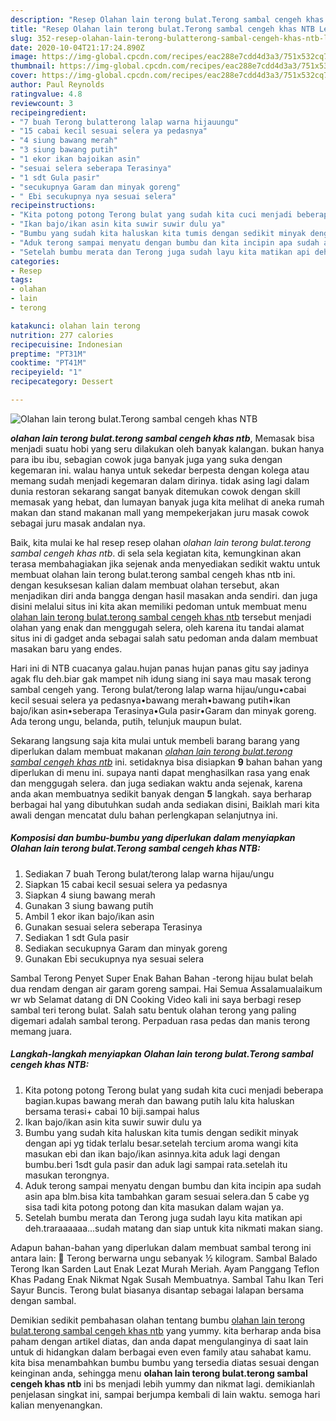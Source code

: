 ```yaml
---
description: "Resep Olahan lain terong bulat.Terong sambal cengeh khas NTB Lezat"
title: "Resep Olahan lain terong bulat.Terong sambal cengeh khas NTB Lezat"
slug: 352-resep-olahan-lain-terong-bulatterong-sambal-cengeh-khas-ntb-lezat
date: 2020-10-04T21:17:24.890Z
image: https://img-global.cpcdn.com/recipes/eac288e7cdd4d3a3/751x532cq70/olahan-lain-terong-bulatterong-sambal-cengeh-khas-ntb-foto-resep-utama.jpg
thumbnail: https://img-global.cpcdn.com/recipes/eac288e7cdd4d3a3/751x532cq70/olahan-lain-terong-bulatterong-sambal-cengeh-khas-ntb-foto-resep-utama.jpg
cover: https://img-global.cpcdn.com/recipes/eac288e7cdd4d3a3/751x532cq70/olahan-lain-terong-bulatterong-sambal-cengeh-khas-ntb-foto-resep-utama.jpg
author: Paul Reynolds
ratingvalue: 4.8
reviewcount: 3
recipeingredient:
- "7 buah Terong bulatterong lalap warna hijauungu"
- "15 cabai kecil sesuai selera ya pedasnya"
- "4 siung bawang merah"
- "3 siung bawang putih"
- "1 ekor ikan bajoikan asin"
- "sesuai selera seberapa Terasinya"
- "1 sdt Gula pasir"
- "secukupnya Garam dan minyak goreng"
- " Ebi secukupnya nya sesuai selera"
recipeinstructions:
- "Kita potong potong Terong bulat yang sudah kita cuci menjadi beberapa bagian.kupas bawang merah dan bawang putih lalu kita haluskan bersama terasi+ cabai 10 biji.sampai halus"
- "Ikan bajo/ikan asin kita suwir suwir dulu ya"
- "Bumbu yang sudah kita haluskan kita tumis dengan sedikit minyak dengan api yg tidak terlalu besar.setelah tercium aroma wangi kita masukan ebi dan ikan bajo/ikan asinnya.kita aduk lagi dengan bumbu.beri 1sdt gula pasir dan aduk lagi sampai rata.setelah itu masukan terongnya."
- "Aduk terong sampai menyatu dengan bumbu dan kita incipin apa sudah asin apa blm.bisa kita tambahkan garam sesuai selera.dan 5 cabe yg sisa tadi kita potong potong dan kita masukan dalam wajan ya."
- "Setelah bumbu merata dan Terong juga sudah layu kita matikan api deh.traraaaaaa...sudah matang dan siap untuk kita nikmati makan siang."
categories:
- Resep
tags:
- olahan
- lain
- terong

katakunci: olahan lain terong 
nutrition: 277 calories
recipecuisine: Indonesian
preptime: "PT31M"
cooktime: "PT41M"
recipeyield: "1"
recipecategory: Dessert

---
```



![Olahan lain terong bulat.Terong sambal cengeh khas NTB](https://img-global.cpcdn.com/recipes/eac288e7cdd4d3a3/751x532cq70/olahan-lain-terong-bulatterong-sambal-cengeh-khas-ntb-foto-resep-utama.jpg)

<b><i>olahan lain terong bulat.terong sambal cengeh khas ntb</i></b>, Memasak bisa menjadi suatu hobi yang seru dilakukan oleh banyak kalangan. bukan hanya para ibu ibu, sebagian cowok juga banyak juga yang suka dengan kegemaran ini. walau hanya untuk sekedar berpesta dengan kolega atau memang sudah menjadi kegemaran dalam dirinya. tidak asing lagi dalam dunia restoran sekarang sangat banyak ditemukan cowok dengan skill memasak yang hebat, dan lumayan banyak juga kita melihat di aneka rumah makan dan stand makanan mall yang mempekerjakan juru masak cowok sebagai juru masak andalan nya.

Baik, kita mulai ke hal resep resep olahan <i>olahan lain terong bulat.terong sambal cengeh khas ntb</i>. di sela sela kegiatan kita, kemungkinan akan terasa membahagiakan jika sejenak anda menyediakan sedikit waktu untuk membuat olahan lain terong bulat.terong sambal cengeh khas ntb ini. dengan kesuksesan kalian dalam membuat olahan tersebut, akan menjadikan diri anda bangga dengan hasil masakan anda sendiri. dan juga disini melalui situs ini kita akan memiliki pedoman untuk membuat menu <u>olahan lain terong bulat.terong sambal cengeh khas ntb</u> tersebut menjadi olahan yang enak dan menggugah selera, oleh karena itu tandai alamat situs ini di gadget anda sebagai salah satu pedoman anda dalam membuat masakan baru yang endes.

Hari ini di NTB cuacanya galau.hujan panas hujan panas gitu say jadinya agak flu deh.biar gak mampet nih idung siang ini saya mau masak terong sambal cengeh yang. Terong bulat/terong lalap warna hijau/ungu•cabai kecil sesuai selera ya pedasnya•bawang merah•bawang putih•ikan bajo/ikan asin•seberapa Terasinya•Gula pasir•Garam dan minyak goreng. Ada terong ungu, belanda, putih, telunjuk maupun bulat.


Sekarang langsung saja kita mulai untuk membeli barang barang yang diperlukan dalam membuat makanan <u><i>olahan lain terong bulat.terong sambal cengeh khas ntb</i></u> ini. setidaknya bisa disiapkan <b>9</b> bahan bahan yang diperlukan di menu ini. supaya nanti dapat menghasilkan rasa yang enak dan menggugah selera. dan juga sediakan waktu anda sejenak, karena anda akan membuatnya sedikit banyak dengan <b>5</b> langkah. saya berharap berbagai hal yang dibutuhkan sudah anda sediakan disini, Baiklah mari kita awali dengan mencatat dulu bahan perlengkapan selanjutnya ini.

<!--inarticleads1-->

##### Komposisi dan bumbu-bumbu yang diperlukan dalam menyiapkan Olahan lain terong bulat.Terong sambal cengeh khas NTB:

1. Sediakan 7 buah Terong bulat/terong lalap warna hijau/ungu
1. Siapkan 15 cabai kecil sesuai selera ya pedasnya
1. Siapkan 4 siung bawang merah
1. Gunakan 3 siung bawang putih
1. Ambil 1 ekor ikan bajo/ikan asin
1. Gunakan sesuai selera seberapa Terasinya
1. Sediakan 1 sdt Gula pasir
1. Sediakan secukupnya Garam dan minyak goreng
1. Gunakan  Ebi secukupnya nya sesuai selera


Sambal Terong Penyet Super Enak Bahan Bahan -terong hijau bulat belah dua rendam dengan air garam goreng sampai. Hai Semua Assalamualaikum wr wb Selamat datang di DN Cooking Video kali ini saya berbagi resep sambal teri terong bulat. Salah satu bentuk olahan terong yang paling digemari adalah sambal terong. Perpaduan rasa pedas dan manis terong memang juara. 

<!--inarticleads2-->

##### Langkah-langkah menyiapkan Olahan lain terong bulat.Terong sambal cengeh khas NTB:

1. Kita potong potong Terong bulat yang sudah kita cuci menjadi beberapa bagian.kupas bawang merah dan bawang putih lalu kita haluskan bersama terasi+ cabai 10 biji.sampai halus
1. Ikan bajo/ikan asin kita suwir suwir dulu ya
1. Bumbu yang sudah kita haluskan kita tumis dengan sedikit minyak dengan api yg tidak terlalu besar.setelah tercium aroma wangi kita masukan ebi dan ikan bajo/ikan asinnya.kita aduk lagi dengan bumbu.beri 1sdt gula pasir dan aduk lagi sampai rata.setelah itu masukan terongnya.
1. Aduk terong sampai menyatu dengan bumbu dan kita incipin apa sudah asin apa blm.bisa kita tambahkan garam sesuai selera.dan 5 cabe yg sisa tadi kita potong potong dan kita masukan dalam wajan ya.
1. Setelah bumbu merata dan Terong juga sudah layu kita matikan api deh.traraaaaaa...sudah matang dan siap untuk kita nikmati makan siang.


Adapun bahan-bahan yang diperlukan dalam membuat sambal terong ini antara lain:  Terong berwarna ungu sebanyak ½ kilogram. Sambal Balado Terong Ikan Sarden Laut Enak Lezat Murah Meriah. Ayam Panggang Teflon Khas Padang Enak Nikmat Ngak Susah Membuatnya. Sambal Tahu Ikan Teri Sayur Buncis. Terong bulat biasanya disantap sebagai lalapan bersama dengan sambal. 

Demikian sedikit pembahasan olahan tentang bumbu <u>olahan lain terong bulat.terong sambal cengeh khas ntb</u> yang yummy. kita berharap anda bisa paham dengan artikel diatas, dan anda dapat mengulanginya di saat lain untuk di hidangkan dalam berbagai even even family atau sahabat kamu. kita bisa menambahkan bumbu bumbu yang tersedia diatas sesuai dengan keinginan anda, sehingga menu <b>olahan lain terong bulat.terong sambal cengeh khas ntb</b> ini bs menjadi lebih yummy dan nikmat lagi. demikianlah penjelasan singkat ini, sampai berjumpa kembali di lain waktu. semoga hari kalian menyenangkan.
